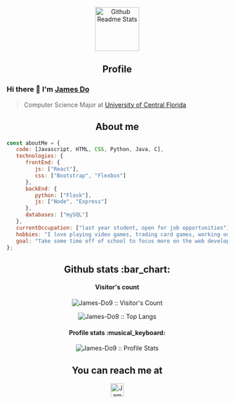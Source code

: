 <p align="center">
 <img width="100px" src="https://res.cloudinary.com/anuraghazra/image/upload/v1594908242/logo_ccswme.svg" align="center" alt="Github Readme Stats" />
 <h2 align="center">Profile</h2>
</p>

### Hi there 👋 I'm [James Do](https://jnddevelops.vercel.app/)
> Computer Science Major at [University of Central Florida](https://www.ucf.edu/)

<h2 align="center">About me</h2>

```javascript
const aboutMe = {
   code: [Javascript, HTML, CSS, Python, Java, C],
   technologies: {
      frontEnd: {
         js: ["React"],
         css: ["Bootstrap", "Flexbox"]
      },
      backEnd: {
         python: ["Flask"],
         js: ["Node", "Express"]
      },
      databases: ["mySQL"]
   },
   currentOccupation: ["last year student, open for job opportunities"],
   hobbies: "I love playing video games, trading card games, working out, enjoying music, and learn about future developments in tech!",
   goal: "Take some time off of school to focus more on the web development side of computer science!",
};
```

<h2 align="center">Github stats :bar_chart:</h2>

<h4 align="center">Visitor's count</h4>

<p align="center"><img src="https://profile-counter.glitch.me/{James-Do9}/count.svg" alt="James-Do9 :: Visitor's Count" /></p>

<p align="center"><img src="https://github-readme-stats.vercel.app/api/top-langs/?username=James-Do9&langs_count=10&theme=tokyonight&layout=compact" alt="James-Do9 :: Top Langs" /></p>

<h4 align="center">Profile stats :musical_keyboard:</h4>

<p align="center"><img src="https://github-readme-stats.vercel.app/api?username=James-Do9&show_icons=true&theme=synthwave" alt="James-Do9 :: Profile Stats" /></p>

<h2 align="center">You can reach me at</h2>

<p align="center">
  <a href="https://www.linkedin.com/in/james-do-115356208/">
    <img src="https://www.vectorlogo.zone/logos/linkedin/linkedin-icon.svg" alt="James' LinkedIn Profile" height="30" width="30">
  </a>
